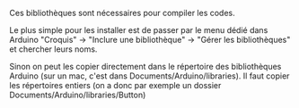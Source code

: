 Ces bibliothèques sont nécessaires pour compiler les codes.

Le plus simple pour les installer est de passer par le menu dédié dans Arduino "Croquis" -> "Inclure une bibliothèque" -> "Gérer les bibliothèques" et chercher leurs noms.

Sinon on peut les copier directement dans le répertoire des bibliothèques Arduino (sur un mac, c'est dans Documents/Arduino/libraries). Il faut copier les répertoires entiers (on a donc par exemple un dossier Documents/Arduino/libraries/Button)
